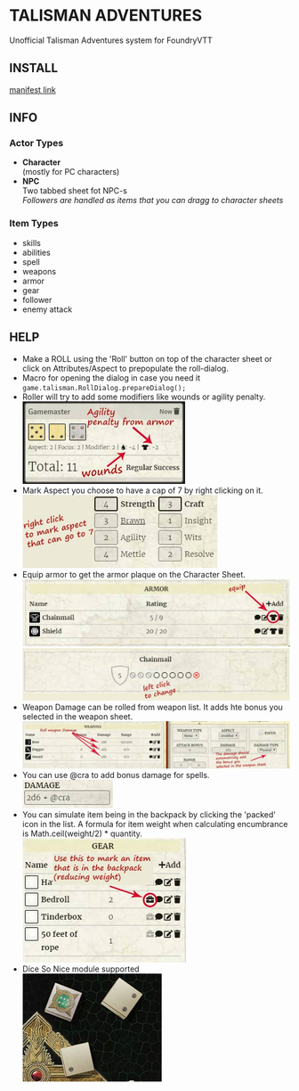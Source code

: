 # TALISMAN ADVENTURES

Unofficial Talisman Adventures system for FoundryVTT

## INSTALL

[manifest link](https://raw.githubusercontent.com/superseva/talisman/main/system.json)

## INFO

### Actor Types

-   **Character** \
    (mostly for PC characters)
-   **NPC** \
    Two tabbed sheet fot NPC-s \
     _Followers are handled as items that you can dragg to character sheets_

### Item Types

-   skills
-   abilities
-   spell
-   weapons
-   armor
-   gear
-   follower
-   enemy attack

## HELP

-   Make a ROLL using the 'Roll' button on top of the character sheet or click on Attributes/Aspect to prepopulate the roll-dialog.
-   Macro for opening the dialog in case you need it
    `game.talisman.RollDialog.prepareDialog();`
-   Roller will try to add some modifiers like wounds or agility penalty. \
    ![modifiers](./help/roll-modifiers.jpg)
-   Mark Aspect you choose to have a cap of 7 by right clicking on it. \
    ![ascpects](./help/aspects.jpg)
-   Equip armor to get the armor plaque on the Character Sheet. \
    ![armor equip](./help/armor-list.jpg)
    ![armor plaq](./help/armor-plate.jpg)
-   Weapon Damage can be rolled from weapon list. It adds hte bonus you selected in the weapon sheet. \
    ![weapon](./help/wpn-dmg.jpg)
-   You can use @cra to add bonus damage for spells. \
    ![spell](./help/dmg-cra.jpg)
-   You can simulate item being in the backpack by clicking the 'packed' icon in the list. A formula for item weight when calculating encumbrance is Math.ceil(weight/2) \* quantity. \
    ![spell](./help/gear.jpg)
-   Dice So Nice module supported \
    ![dsn](./help/dice-so-nice.jpg)
